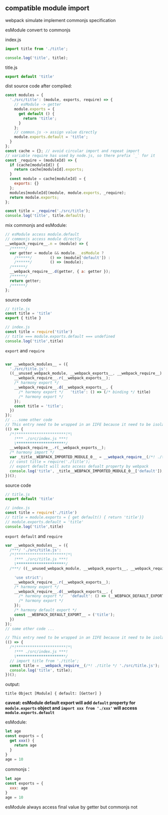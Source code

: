 ## compatible module import

webpack simulate implement commonjs specification


esModule convert to commonjs

index.js
```js
import title from './title';

console.log('title', title);
```
title.js
```js
export default 'title'
```

dist source code after compiled:
```js
const modules = {
  './src/title': (module, exports, require) => {
    // esModule -> getter
    module.exports = {
      get default () {
        return 'title';
      }
    };
    // common.js -> assign value directly
    module.exports.default = 'title';
  }
};
const cache = {}; // avoid circular import and repeat import
// variable require has used by node.js, so there prefix `_` for it
const _require = (moduleId) => {
  if (cache[moduleId]) {
    return cache[moduleId].exports;
  }
  const module = cache[moduleId] = {
    exports: {}
  };
  modules[moduleId](module, module.exports, _require);
  return module.exports;
};

const title = _require('./src/title');
console.log('title', title.default);
```
mix commonjs and esModule:

```js
// esModule access module.default
// commonjs access module directly
__webpack_require__.n = (module) => {
  /******/
  var getter = module && module.__esModule ?
    /******/        () => (module['default']) :
    /******/        () => (module);
  /******/
  __webpack_require__.d(getter, { a: getter });
  /******/
  return getter;
  /******/
};
```

source code
```js
// title.js
const title = 'title'
export { title }

// index.js
const title = require('title')
// title === module.exports.default === undefined
console.log('title',title)
```

`export` and `require`
```js

var __webpack_modules__ = ({
  './src/title.js':
  ((__unused_webpack_module, __webpack_exports__, __webpack_require__) => {
    __webpack_require__.r(__webpack_exports__);
    /* harmony export */
    __webpack_require__.d(__webpack_exports__, {
      /* harmony export */   'title': () => (/* binding */ title)
      /* harmony export */
    });
    const title = 'title';
  })
});
// ...some other code
// This entry need to be wrapped in an IIFE because it need to be isolated against other modules in the chunk.
(() => {
  /*!**********************!*\
    !*** ./src/index.js ***!
    \**********************/
  __webpack_require__.r(__webpack_exports__);
  /* harmony import */
  var _title__WEBPACK_IMPORTED_MODULE_0__ = __webpack_require__(/*! ./title */ './src/title.js');
  // const title = require('./title');
  // export default will auto access defualt property by webpack
  console.log('title', _title__WEBPACK_IMPORTED_MODULE_0__['default']);
})();
```
  
source code
```js
// title.js
export default 'title'

// index.js
const title = require('./title')
// title = module.exports = { get default() { return 'title'}}
// module.exports.default = 'title'
console.log('title',title)
```

`export default` and `require`
```js
var __webpack_modules__ = ({
  /***/ './src/title.js':
  /*!**********************!*\
    !*** ./src/title.js ***!
    \**********************/
  /***/ ((__unused_webpack_module, __webpack_exports__, __webpack_require__) => {

    'use strict';
    __webpack_require__.r(__webpack_exports__);
    /* harmony export */
    __webpack_require__.d(__webpack_exports__, {
      /* harmony export */   'default': () => (__WEBPACK_DEFAULT_EXPORT__)
      /* harmony export */
    });
    /* harmony default export */
    const __WEBPACK_DEFAULT_EXPORT__ = ('title');
  })
});
// some other code ...

// This entry need to be wrapped in an IIFE because it need to be isolated against other modules in the chunk.
(() => {
  /*!**********************!*\
    !*** ./src/index.js ***!
    \**********************/
  // import title from './title';
  const title = __webpack_require__(/*! ./title */ './src/title.js');
  console.log('title', title);
})();
```

output:
```text
title Object [Module] { default: [Getter] }
```

**caveat: esModule default export will add `default` property for `module.exports` object and `import xxx from './xxx'` will access `module.exports.default`**

esModule:
```js
let age
const exports = {
  get xxx() {
    return age 
  }
}
age = 10
```

commonjs：
```js
let age
const exports = {
  xxx: age
}
age = 10
```

esModule always access final value by getter but commonjs not
